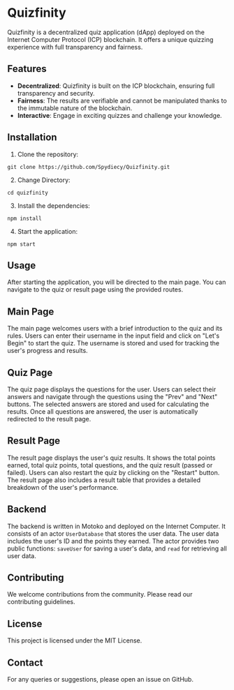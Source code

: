 # Quizfinity

Quizfinity is a decentralized quiz application (dApp) deployed on the Internet Computer Protocol (ICP) blockchain. It offers a unique quizzing experience with full transparency and fairness.

## Features
- **Decentralized**: Quizfinity is built on the ICP blockchain, ensuring full transparency and security.
- **Fairness**: The results are verifiable and cannot be manipulated thanks to the immutable nature of the blockchain.
- **Interactive**: Engage in exciting quizzes and challenge your knowledge.

## Installation
1. Clone the repository:
```
git clone https://github.com/Spydiecy/Quizfinity.git
```

2. Change Directory:
```
cd quizfinity
```

3. Install the dependencies:
```
npm install
```

4. Start the application:
```
npm start
```

## Usage
After starting the application, you will be directed to the main page. You can navigate to the quiz or result page using the provided routes.

## Main Page
The main page welcomes users with a brief introduction to the quiz and its rules. Users can enter their username in the input field and click on "Let's Begin" to start the quiz. The username is stored and used for tracking the user's progress and results.

## Quiz Page
The quiz page displays the questions for the user. Users can select their answers and navigate through the questions using the "Prev" and "Next" buttons. The selected answers are stored and used for calculating the results. Once all questions are answered, the user is automatically redirected to the result page.

## Result Page
The result page displays the user's quiz results. It shows the total points earned, total quiz points, total questions, and the quiz result (passed or failed). Users can also restart the quiz by clicking on the "Restart" button. The result page also includes a result table that provides a detailed breakdown of the user's performance.

## Backend
The backend is written in Motoko and deployed on the Internet Computer. It consists of an actor `UserDatabase` that stores the user data. The user data includes the user's ID and the points they earned. The actor provides two public functions: `saveUser` for saving a user's data, and `read` for retrieving all user data.

## Contributing
We welcome contributions from the community. Please read our contributing guidelines.

## License
This project is licensed under the MIT License.

## Contact
For any queries or suggestions, please open an issue on GitHub.


